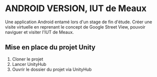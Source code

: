 # ANDROID VERSION, IUT de Meaux
Une application Android entamé lors d'un stage de fin d'étude. Créer une visite virtuelle en reprenant le concept de Google Street View, pouvoir naviguer et visiter l'IUT de Meaux.

## Mise en place du projet Unity
1. Cloner le projet 
2. Lancer UnityHub
3. Ouvrir le dossier du projet via UnityHub
